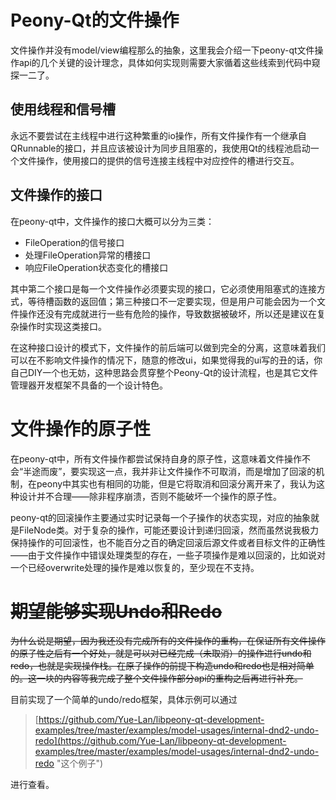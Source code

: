# Peony-Qt的文件操作

文件操作并没有model/view编程那么的抽象，这里我会介绍一下peony-qt文件操作api的几个关键的设计理念，具体如何实现则需要大家循着这些线索到代码中窥探一二了。

## 使用线程和信号槽

永远不要尝试在主线程中进行这种繁重的io操作，所有文件操作有一个继承自QRunnable的接口，并且应该被设计为同步且阻塞的，我使用Qt的线程池启动一个文件操作，使用接口的提供的信号连接主线程中对应控件的槽进行交互。

## 文件操作的接口

在peony-qt中，文件操作的接口大概可以分为三类：

* FileOperation的信号接口
* 处理FileOperation异常的槽接口
* 响应FileOperation状态变化的槽接口

其中第二个接口是每一个文件操作必须要实现的接口，它必须使用阻塞式的连接方式，等待槽函数的返回值；第三种接口不一定要实现，但是用户可能会因为一个文件操作还没有完成就进行一些有危险的操作，导致数据被破坏，所以还是建议在复杂操作时实现这类接口。

在这种接口设计的模式下，文件操作的前后端可以做到完全的分离，这意味着我们可以在不影响文件操作的情况下，随意的修改ui，如果觉得我的ui写的丑的话，你自己DIY一个也无妨，这种思路会贯穿整个Peony-Qt的设计流程，也是其它文件管理器开发框架不具备的一个设计特色。

# 文件操作的原子性

在peony-qt中，所有文件操作都尝试保持自身的原子性，这意味着文件操作不会“半途而废”，要实现这一点，我并非让文件操作不可取消，而是增加了回滚的机制，在peony中其实也有相同的功能，但是它将取消和回滚分离开来了，我认为这种设计并不合理——除非程序崩溃，否则不能破坏一个操作的原子性。

peony-qt的回滚操作主要通过实时记录每一个子操作的状态实现，对应的抽象就是FileNode类。对于复杂的操作，可能还要设计到递归回滚，然而虽然说我极力保持操作的可回滚性，也不能百分之百的确定回滚后源文件或者目标文件的正确性——由于文件操作中错误处理类型的存在，一些子项操作是难以回滚的，比如说对一个已经overwrite处理的操作是难以恢复的，至少现在不支持。

# ~~期望能够实现Undo和Redo~~

~~为什么说是期望，因为我还没有完成所有的文件操作的重构，在保证所有文件操作的原子性之后有一个好处，就是可以对已经完成（未取消）的操作进行undo和redo，也就是实现操作栈。在原子操作的前提下构造undo和redo也是相对简单的。这一块的内容等我完成了整个文件操作部分api的重构之后再进行补充。~~

目前实现了一个简单的undo/redo框架，具体示例可以通过

> [https://github.com/Yue-Lan/libpeony-qt-development-examples/tree/master/examples/model-usages/internal-dnd2-undo-redo](https://github.com/Yue-Lan/libpeony-qt-development-examples/tree/master/examples/model-usages/internal-dnd2-undo-redo "这个例子")

进行查看。



